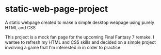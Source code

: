 # static-web-page-project
A static webpage created to make a simple desktop webpage using purely HTML and CSS

This project is a mock fan page for the upcoming Final Fantasy 7 remake. I wantee to refresh my HTML and CSS skills and decided on a simple project involving a game that I'm interested in in order to practice.
